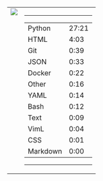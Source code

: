 
<table><tr>
<td valign="top">
  <img src="https://wakatime.com/share/@Aperture/0cd21d5d-ac4f-458d-9c71-d06f479c1297.png" />
</td>

<td valign="top">
  <hr>
  <table>
    <tr><td>Python</td><td>27:21</td></tr><tr><td>HTML</td><td>4:03</td></tr><tr><td>Git</td><td>0:39</td></tr><tr><td>JSON</td><td>0:33</td></tr><tr><td>Docker</td><td>0:22</td></tr><tr><td>Other</td><td>0:16</td></tr><tr><td>YAML</td><td>0:14</td></tr><tr><td>Bash</td><td>0:12</td></tr><tr><td>Text</td><td>0:09</td></tr><tr><td>VimL</td><td>0:04</td></tr><tr><td>CSS</td><td>0:01</td></tr><tr><td>Markdown</td><td>0:00</td></tr>
  </table>
  <hr>
</td>
</tr></table>


